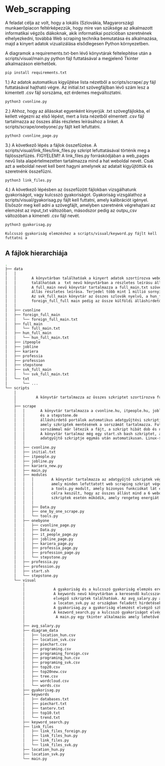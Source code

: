 # Web_scrapping

A feladat célja az volt, hogy a lokális (Szlovákia, Magyarország) munkaerőpiacon feltérképezzük,
hogy mire van szüksége az alkalmazott informatikai végzős diákoknak,
akik informatikai pozícióban szeretnének elhelyezkedni, 
továbbá Web scraping technika bemutatása és alkalmazása,
majd a kinyert adatok vizualizálása elsődlegesen Python környezetben.

A diagramok a requirements.txt-ben lévő könyvtárak feltelepítése után a scripts/visual/main.py python fájl futtatásával a megjelenő Tkinter alkalmazáson elérhetőek.

```bash
pip install requirements.txt
```

1.) Az adatok automatikus kigyűjtése lista nézetből a scripts/scrape/<oldalneve>.py fájl futtatásával hajtható végre.
    Az initial.txt szövegfájlban lévő szám lesz a kimentett .csv fájl sorszáma, ezt érdemes megváltoztatni.
    
```bash
python3 cvonline.py
```
2.) Ahhoz, hogy az állásokat egyenként kinyerjük .txt szövegfájlokba, el kellett végezni  az első lépést, 
    mert a lista nézetből elmentett .csv fájl tartalmazza az összes állás részletes leírásához a linket.
    A scripts/scrape/onebyone/<oldalneve>.py fájlt kell lefuttatni.
        
```bash
python3 cvonline_page.py
```
3.) A következő lépés a fájlok összefűzése.
    A scripts/visual/link_files/link_files.py szkript lefuttatásával történik meg a fájlösszefűzés.
    FIGYELEM!! A link_files.py forráskódjában a web_pages nevű lista alapértelmezetten tartalmazza mind a hat weboldal nevét.
                Csak azt a weboldal nevet kell bent hagyni amelynek az adatait kigyűjtöttük és szeretnénk összefűzni.
        
```bash
python3 link_files.py
```

 4.) A következő lépésben az összefűzött fájlokban vizsgálhatunk gyakoriságot, vagy kulcsszó gyakoriságot.
    Gyakoriság vizsgálathoz a scripts/visual/gyakorisag.py fájlt kell futtatni, amely kalibrációt igényel.
    Elsőször meg kell adni a szövegfájlt, amelyben szeretnénk végrehajtani az elemzést az input_txt változóban, másodszor pedig
    az outpu_csv változóban a kimeneti .csv fájl nevét.
 ```bash
python3 gyakorisag.py
```
    Kulcsszó gyakoriság elemzéshez a scripts/visual/keyword.py fájlt kell futtatni a
    
    

## A fájlok hierarchiája

```bash
.
├── data
│   │
│   │       A könyvtárban találhatóak a kinyert adatok szortírozva weboldal név szerint, továbbá itt 
│   │       találhatóak a  txt nevű könyvtárban a részletes leírásu állások szöveges fájl formában.
│   │       A full_main nevű könyvtár tartalmazza a full_main.txt szöveges fájlt, amelyben össze van fűzve mind az összes
│   │       állás részletes leírása. Terjedel több mint 1 millió sornyi szöveg windows jegyzettömb nem mindig tudja megnyitni.
│   │       Az svk_full_main könyvtár az összes szlovák nyelvű, a hun_full_main az összes magyar nyelvű és a 
│   │       foreign_full_full main pedig az össze külföldi álláshirdető portál állását összefűzve tartalmazza.
│   │
│   ├── cvonline
│   ├── foreign_full_main
│   │   └── foreign_full_main.txt
│   ├── full_main
│   │   └── full_main.txt
│   ├── hun_full_main
│   │   └── hun_full_main.txt
│   ├── itpeople
│   ├── jobline
│   ├── kariera
│   ├── professia
│   ├── profession
│   ├── stepstone
│   ├── svk_full_main
│   │   └── svk_full_main.txt
│   └── txt
│       └── ...
└── scripts
    │
    │         A könyvtár tartalmazza az összes szkriptet szortírozva funkcionalitásuk szerint.
    │        
    ├── scrape
    │   │       A könyvtár tartalmazza a cvonline.hu, itpeople.hu, jobline.hu, kariera.sk, professia.sk, profession.hu 
    │   │       és a stepstone.de 
    │   │       álláshirdető portálok automatikus adatgyűjtési szkriptjét. Továbbá tartalmaz egy inital.txt nevű szövegfájlt, 
    │   │       amely szkriptek mentésének a sorszámát tartalmazza. Futtatáskor érdemes megváltoztatni ellenben, ha az adott 
    │   │       sorszámmal már létezik a fájt, a szkript hibát dob és nem fut le. 
    │   │       A könyvtár tartalmaz még egy start.sh bash szkriptet, amllyel futtatható az összes weboldal
    │   │       adatgyűjtő szkriptje egymás után automatikusan. Linux-specifikus parancsokat tartalmaz, Windows környezetben nem működik.
    │   │
    │   ├── cvonline.py
    │   ├── initial.txt
    │   ├── itpeople.py
    │   ├── jobline.py
    │   ├── kariera_new.py
    │   ├── main.py
    │   ├── modules
    │   │   │        A könyvtár tartalmazza az adatgyűjtő szkriptek végén használt Data.py osztályt, 
    │   │   │        amely minden lefuttatott web scraping szkript végén meghívódik. Ezenfelül tartalmazza a
    │   │   │        a tools.py modult, amely bizonyos funkciókat lát el a web scraping szkriptekben. A one_by_one_scrape.py modul arra a
    │   │   │        célra keszült, hogy az összes állást mind a 6 weboldalon automatikusan tudjuk kigyűjteni. Sajnos csak megfelelően karban tartott
    │   │   │        szkriptek esetén működik, amely rengeteg energiát és időt igényel, ezért csak minta jelleggel szolgál, hogy meg lehet így is oldani.
    │   │   │                
    │   │   ├── Data.py
    │   │   ├── one_by_one_scrape.py
    │   │   └── tools.py
    │   ├── onebyone
    │   │   ├── cvonline_page.py
    │   │   ├── Data.py
    │   │   ├── it_people_page.py
    │   │   ├── jobline_page.py
    │   │   ├── kariera_page.py
    │   │   ├── professia_page.py
    │   │   ├── profession_page.py
    │   │   └── stepstone.py
    │   ├── professia.py
    │   ├── profession.py
    │   ├── start.sh
    │   └── stepstone.py
    └── visual
        │ 
        │             A gyakoriság és a kulcsszó gyakoriság elemzés eredményei a diagram_data könyvtárban tárolódnak.
        │             A keywords nevű könyvtárban a keresendő kulcsszavak vannak szöveg fájlokban.A link_files könyvtárban a fájl összefűzést 
        │             elvégző szkriptek találhatóak. Az avg_salary.py az átlagfizetést számít a szlovákiában feladott hirdetésekből. A location_hun.py és
        │             a locaton_svk.py az országban feladott hirdetések adatait gyűjti össze.
        │             A gyakorisag.py a gyakoriság elemzést elvégző szkript.
        │             A kezword_search.py a kulcsszó gyakoriságot elvégző szkript.
        │              A main.py egy tkinter alkalmazás amely lehetővé teszi a különböző diagramok közti böngészést és a diagramok generálását.
        │  
        ├── avg_salary.py
        ├── diagram_data
        │   ├── location_hun.csv
        │   ├── location_svk.csv
        │   ├── piechart.csv
        │   ├── programing.csv
        │   ├── programing_foreign.csv
        │   ├── programing_hun.csv
        │   ├── programing_svk.csv
        │   ├── top20.csv
        │   ├── top20new.csv
        │   ├── tree.csv
        │   ├── wordcloud.csv
        │   └── words.csv
        ├── gyakorisag.py
        ├── keywords
        │   ├── databases.txt
        │   ├── piechart.txt
        │   ├── tanterv.txt
        │   ├── top10.txt
        │   └── trend.txt
        ├── keyword_search.py
        ├── link_files
        │   ├── link_files_foreign.py
        │   ├── link_files_hun.py
        │   ├── link_files.py
        │   └── link_files_svk.py
        ├── location_hun.py
        ├── location_svk.py
        └── main.py
      
```

